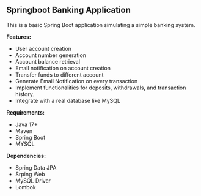 ## Springboot Banking Application

This is a basic Spring Boot application simulating a simple banking system. 


**Features:**

* User account creation
* Account number generation
* Account balance retrieval
* Email notification on account creation
* Transfer funds to different account
* Generate Email Notification on every transaction
* Implement functionalities for deposits, withdrawals, and transaction history.
* Integrate with a real database like MySQL

**Requirements:**

* Java 17+
* Maven
* Spring Boot
* MYSQL


**Dependencies:**

* Spring Data JPA
* Srping Web
* MySQL Driver
* Lombok

